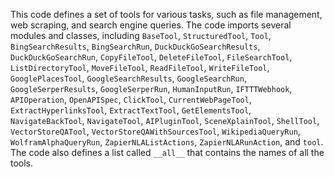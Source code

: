 This code defines a set of tools for various tasks, such as file management, web scraping, and search engine queries. The code imports several modules and classes, including `BaseTool`, `StructuredTool`, `Tool`, `BingSearchResults`, `BingSearchRun`, `DuckDuckGoSearchResults`, `DuckDuckGoSearchRun`, `CopyFileTool`, `DeleteFileTool`, `FileSearchTool`, `ListDirectoryTool`, `MoveFileTool`, `ReadFileTool`, `WriteFileTool`, `GooglePlacesTool`, `GoogleSearchResults`, `GoogleSearchRun`, `GoogleSerperResults`, `GoogleSerperRun`, `HumanInputRun`, `IFTTTWebhook`, `APIOperation`, `OpenAPISpec`, `ClickTool`, `CurrentWebPageTool`, `ExtractHyperlinksTool`, `ExtractTextTool`, `GetElementsTool`, `NavigateBackTool`, `NavigateTool`, `AIPluginTool`, `SceneXplainTool`, `ShellTool`, `VectorStoreQATool`, `VectorStoreQAWithSourcesTool`, `WikipediaQueryRun`, `WolframAlphaQueryRun`, `ZapierNLAListActions`, `ZapierNLARunAction`, and `tool`. The code also defines a list called `__all__` that contains the names of all the tools.

